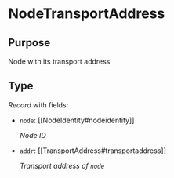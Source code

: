 # NodeTransportAddress


## Purpose


<!-- --8<-- [start:purpose] -->
Node with its transport address
<!-- --8<-- [end:purpose] -->

## Type


<!-- --8<-- [start:type] -->
<div class="type" markdown>


*Record* with fields:

- `node`: [[NodeIdentity#nodeidentity]]

  *Node ID*

- `addr`: [[TransportAddress#transportaddress]]

  *Transport address of `node`*

</div>
<!-- --8<-- [end:type] -->
